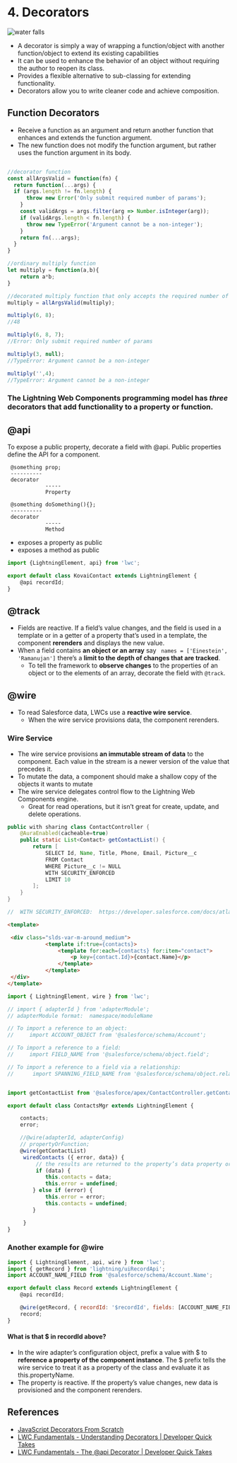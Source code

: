 # 4. Decorators

![water falls](https://lh3.googleusercontent.com/proxy/eOHv5X1Nd1J-w-OpN9HK6UqhZnt0ZStwYJ3dcW0cmpzQvle9LzU6IOSNUK7LI9mT8-Lcvk1Ml1Jwz_ZJMCwouufGIfAKS-wAGp10osliJzT414QBoKrj7DAcq0qdWu3FgvNlj2FyEd2sCAQcWX3wSI2V7u_Vgb5CKG3-6heknxIW-LgfWowBJrSJUn7Fce3MgRZbOZ98qENcebBYzQLI1YxLkZa5CaSLudphl0FJleNkxXCCXA9yPUpQVYDdx_DyxJzy=s1920-w1920-h1080-fcrop64=1,00001999fffff3c7-k-no-nd-mv)

- A decorator is simply a way of wrapping a function/object with another function/object to extend its existing capabilities 
- It can be used to enhance the behavior of an object without requiring the author to reopen its class.
- Provides a flexible alternative to sub-classing for extending functionality.
- Decorators allow you to write cleaner code and achieve composition. 

## Function Decorators
- Receive a function as an argument and return another function that enhances and extends the function argument.
- The new function does not modify the function argument, but rather uses the function argument in its body.

```js

//decorator function
const allArgsValid = function(fn) {
  return function(...args) {
  if (args.length != fn.length) {
      throw new Error('Only submit required number of params');
    }
    const validArgs = args.filter(arg => Number.isInteger(arg));
    if (validArgs.length < fn.length) {
      throw new TypeError('Argument cannot be a non-integer');
    }
    return fn(...args);
  }
}

//ordinary multiply function
let multiply = function(a,b){
	return a*b;
}

//decorated multiply function that only accepts the required number of params and only integers
multiply = allArgsValid(multiply);

multiply(6, 8);
//48

multiply(6, 8, 7);
//Error: Only submit required number of params

multiply(3, null);
//TypeError: Argument cannot be a non-integer

multiply('',4);
//TypeError: Argument cannot be a non-integer

```

### The Lightning Web Components  programming model has *three* decorators that add functionality to a property or function.



## @api

To expose a public property, decorate a field with @api. Public properties define the API for a component.


```
 @something prop;
 ----------
 decorator
            -----
            Property
```

```
 @something doSomething(){};
 ----------
 decorator
            -----
            Method
```

- exposes a property as public
- exposes a method as public

```js
import {LightningElement, api} from 'lwc';

export default class KovaiContact extends LightningElement {
    @api recordId;
}

```




## @track
- Fields are reactive. If a field’s value changes, and the field is used in a template or in a getter of a property that’s used in a template, the component **rerenders** and displays the new value.
- When a field contains **an object or an array** say ``` names = ['Einestein', 'Ramanujan']```
 there’s a **limit to the depth of changes that are tracked**. 
    - To tell the framework to **observe changes** to the properties of an object or to the elements of an array, decorate the field with ```@track```.

## @wire
- To read Salesforce data, LWCs use a **reactive wire service**.
    - When the wire service provisions data, the component rerenders.
      


### Wire Service
- The wire service provisions **an immutable stream of data** to the component. Each value in the stream is a newer version of the value that precedes it.
- To mutate the data, a component should make a shallow copy of the objects it wants to mutate
- The wire service delegates control flow to the Lightning Web Components engine.
    - Great for read operations, but it isn’t great for create, update, and delete operations. 

```java
public with sharing class ContactController {
    @AuraEnabled(cacheable=true)
    public static List<Contact> getContactList() {
        return [
            SELECT Id, Name, Title, Phone, Email, Picture__c
            FROM Contact
            WHERE Picture__c != NULL
            WITH SECURITY_ENFORCED
            LIMIT 10
        ];
    }
}

//  WITH SECURITY_ENFORCED:  https://developer.salesforce.com/docs/atlas.en-us.apexcode.meta/apexcode/apex_classes_with_security_enforced.htm

```

```html
<template>

 <div class="slds-var-m-around_medium">
            <template if:true={contacts}>
                <template for:each={contacts} for:item="contact">
                    <p key={contact.Id}>{contact.Name}</p>
                </template>
            </template>
 </div>
</template>

```
```js
import { LightningElement, wire } from 'lwc';

// import { adapterId } from 'adapterModule';
// adapterModule format:  namespace/moduleName

// To import a reference to an object:
//     import ACCOUNT_OBJECT from '@salesforce/schema/Account';

// To import a reference to a field: 
//     import FIELD_NAME from '@salesforce/schema/object.field';

// To import a reference to a field via a relationship:
//      import SPANNING_FIELD_NAME from '@salesforce/schema/object.relationship.field';


import getContactList from '@salesforce/apex/ContactController.getContactList';

export default class ContactsMgr extends LightningElement {

    contacts;
    error;

    //@wire(adapterId, adapterConfig)
    // propertyOrFunction;
    @wire(getContactList)
     wiredContacts ({ error, data}) {
         // the results are returned to the property’s data property or error property. 
         if (data) {
            this.contacts = data;
            this.error = undefined;
        } else if (error) {
            this.error = error;
            this.contacts = undefined;
        }

     }
}

```

### Another example for @wire
```js
import { LightningElement, api, wire } from 'lwc';
import { getRecord } from 'lightning/uiRecordApi';
import ACCOUNT_NAME_FIELD from '@salesforce/schema/Account.Name';

export default class Record extends LightningElement {
    @api recordId;

    @wire(getRecord, { recordId: '$recordId', fields: [ACCOUNT_NAME_FIELD] })
    record;
}
```

#### What is that $ in recordId above?

- In the wire adapter’s configuration object, prefix a value with $ to **reference a property of the component instance**. The $ prefix tells the wire service to treat it as a property of the class and evaluate it as this.propertyName. 
- The property is reactive. If the property’s value changes, new data is provisioned and the component rerenders.
    



## References
- [JavaScript Decorators From Scratch](https://blog.bitsrc.io/javascript-decorators-from-scratch-c4cfd6c33d70)
- [LWC Fundamentals - Understanding Decorators | Developer Quick Takes](https://www.youtube.com/watch?v=WbDoaZ1gi3E)
- [LWC Fundamentals - The @api Decorator | Developer Quick Takes](https://www.youtube.com/watch?v=F7J5yn3MIXw)